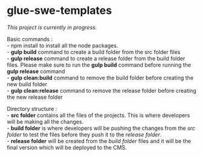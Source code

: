 # glue-swe-templates

_This project is currently in progress._

Basic commands :<br />
    - npm install to install all the node packages.<br />
    - **gulp build** command to create a build folder from the src folder files<br />
    - **gulp release** command to create a release folder from the build folder files. Please make sure to run the **gulp build** command before running the **gulp release** command<br />
    - **gulp clean:build** command to remove the build folder before creating the new build folder<br />
    - **gulp clean:release** command to remove the release folder before creating the new release folder
    
Directory structure :<br />
    - **src folder** contains all the files of the projects. This is where developers will be making all the changes.<br />
    - **build folder** is where developers will be pushing the changes from the _src folder_ to test the files before they push it to the _release folder_.<br />
    - **release folder** will be created from the _build folder_ files and it will be the final version which will be deployed to the CMS.<br />

           



